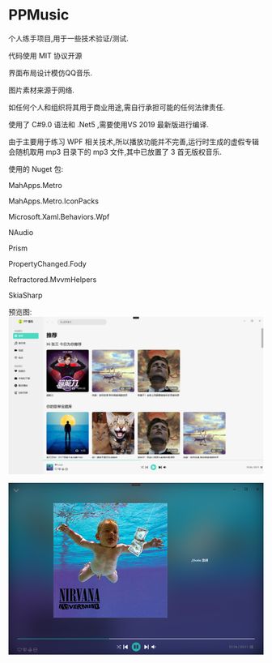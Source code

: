# PPMusic
个人练手项目,用于一些技术验证/测试.

代码使用 MIT 协议开源

界面布局设计模仿QQ音乐.

图片素材来源于网络.

如任何个人和组织将其用于商业用途,需自行承担可能的任何法律责任.


使用了  C#9.0 语法和  .Net5 ,需要使用VS 2019 最新版进行编译.


由于主要用于练习 WPF 相关技术,所以播放功能并不完善,运行时生成的虚假专辑会随机取用 mp3 目录下的 mp3 文件,其中已放置了 3 首无版权音乐.



使用的 Nuget 包:

MahApps.Metro

MahApps.Metro.IconPacks

Microsoft.Xaml.Behaviors.Wpf

NAudio

Prism

PropertyChanged.Fody

Refractored.MvvmHelpers

SkiaSharp

预览图:
![image](https://github.com/xiejiang2014/PPMusic/blob/main/Gallery/1.png)

![image](https://github.com/xiejiang2014/PPMusic/blob/main/Gallery/2.png)
